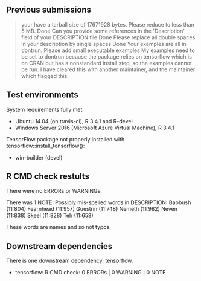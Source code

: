 ## Previous submissions
> your have a tarball size of 17671928 bytes. Please reduce to less than 5 MB.
Done
> Can you provide some references in the 'Description' field of your DESCRIPTION file
Done
> Please replace all double spaces in your description by single spaces
Done
> Your examples are all in dontrun. Please add small executable examples
My examples need to be set to dontrun because the package relies on tensorflow which is on CRAN but has a nonstandard install step, so the examples cannot be run. I have cleared this with another maintainer, and the maintainer which flagged this.

## Test environments
System requirements fully met:
* Ubuntu 14.04 (on travis-ci), R 3.4.1 and R-devel
* Windows Server 2016 (Microsoft Azure Virtual Machine), R 3.4.1

TensorFlow package not properly installed with tensorflow::install_tensorflow():
* win-builder (devel)

## R CMD check restults
There were no ERRORs or WARNINGs.

There was 1 NOTE:
Possibly mis-spelled words in DESCRIPTION:
  Babbush (11:804)
  Fearnhead (11:957)
  Guestrin (11:748)
  Nemeth (11:982)
  Neven (11:838)
  Skeel (11:828)
  Teh (11:658)

These words are names and so not typos.

## Downstream dependencies
There is one downstream dependency: tensorflow.

* tensorflow: R CMD check: 0 ERRORs | 0 WARNING | 0 NOTE
